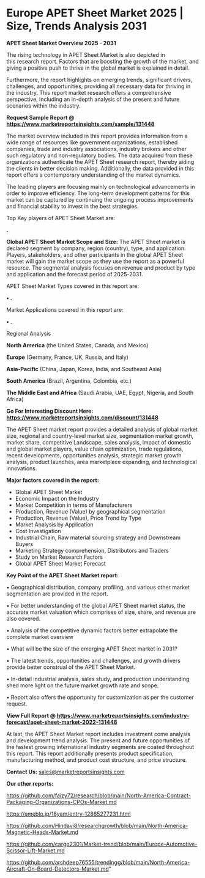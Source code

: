  # Europe APET Sheet Market 2025 | Size, Trends Analysis 2031

<Strong> APET Sheet Market Overview 2025 - 2031</strong>

The rising technology in APET Sheet Market is also depicted in this research report. Factors that are boosting the growth of the market, and giving a positive push to thrive in the global market is explained in detail.

Furthermore, the report highlights on emerging trends, significant drivers, challenges, and opportunities, providing all necessary data for thriving in the industry. This report market research offers a comprehensive perspective, including an in-depth analysis of the present and future scenarios within the industry.

<strong>Request Sample Report @ <a href=https://www.marketreportsinsights.com/sample/131448>https://www.marketreportsinsights.com/sample/131448</a></strong>

The market overview included in this report provides information from a wide range of resources like government organizations, established companies, trade and industry associations, industry brokers and other such regulatory and non-regulatory bodies. The data acquired from these organizations authenticate the APET Sheet research report, thereby aiding the clients in better decision making. Additionally, the data provided in this report offers a contemporary understanding of the market dynamics.

The leading players are focusing mainly on technological advancements in order to improve efficiency. The long-term development patterns for this market can be captured by continuing the ongoing process improvements and financial stability to invest in the best strategies.

Top Key players of APET Sheet Market are:

<strong>.</strong>

<strong><b>Global APET Sheet Market Scope and Size:</b></strong>
The APET Sheet market is declared segment by company, region (country), type, and application. Players, stakeholders, and other participants in the global APET Sheet market will gain the market scope as they use the report as a powerful resource. The segmental analysis focuses on revenue and product by type and application and the forecast period of 2025-2031.

APET Sheet Market Types covered in this report are:

<strong>• .</strong>

Market Applications covered in this report are:

<strong>• .</strong> 

Regional Analysis

<strong>North America</strong> (the United States, Canada, and Mexico)

<strong>Europe</strong> (Germany, France, UK, Russia, and Italy)

<strong>Asia-Pacific</strong> (China, Japan, Korea, India, and Southeast Asia)

<strong>South America</strong> (Brazil, Argentina, Colombia, etc.)

<strong>The Middle East and Africa</strong> (Saudi Arabia, UAE, Egypt, Nigeria, and South Africa)

<strong>Go For Interesting Discount Here: <a href=https://www.marketreportsinsights.com/discount/131448>https://www.marketreportsinsights.com/discount/131448</a></strong>

The APET Sheet market report provides a detailed analysis of global market size, regional and country-level market size, segmentation market growth, market share, competitive Landscape, sales analysis, impact of domestic and global market players, value chain optimization, trade regulations, recent developments, opportunities analysis, strategic market growth analysis, product launches, area marketplace expanding, and technological innovations.

<strong><b>Major factors covered in the report:</b></strong>
<ul>
  <li>Global APET Sheet Market </li>
  <li>Economic Impact on the Industry</li>
  <li>Market Competition in terms of Manufacturers</li>
  <li>Production, Revenue (Value) by geographical segmentation</li>
  <li>Production, Revenue (Value), Price Trend by Type</li>
  <li>Market Analysis by Application</li>
  <li>Cost Investigation</li>
  <li>Industrial Chain, Raw material sourcing strategy and Downstream Buyers</li>
  <li>Marketing Strategy comprehension, Distributors and Traders</li>
  <li>Study on Market Research Factors</li>
  <li>Global APET Sheet Market Forecast</li>
</ul>

<strong><b>Key Point of the APET Sheet Market report:</b></strong>

• Geographical distribution, company profiling, and various other market segmentation are provided in the report.

• For better understanding of the global APET Sheet market status, the accurate market valuation which comprises of size, share, and revenue are also covered.

• Analysis of the competitive dynamic factors better extrapolate the complete market overview

• What will be the size of the emerging APET Sheet market in 2031?

• The latest trends, opportunities and challenges, and growth drivers provide better construal of the APET Sheet Market.

• In-detail industrial analysis, sales study, and production understanding shed more light on the future market growth rate and scope.

• Report also offers the opportunity for customization as per the customer request.

<strong><b>View Full Report @ <a href=https://www.marketreportsinsights.com/industry-forecast/apet-sheet-market-2022-131448>https://www.marketreportsinsights.com/industry-forecast/apet-sheet-market-2022-131448</a></b></strong>


At last, the APET Sheet Market report includes investment come analysis and development trend analysis. The present and future opportunities of the fastest growing international industry segments are coated throughout this report. This report additionally presents product specification, manufacturing method, and product cost structure, and price structure.

<strong>Contact Us:</strong>
sales@marketreportsinsights.com

<strong>Our other reports:</strong>

<a href=https://github.com/faizy72/research/blob/main/North-America-Contract-Packaging-Organizations-CPOs-Market.md>https://github.com/faizy72/research/blob/main/North-America-Contract-Packaging-Organizations-CPOs-Market.md</a>

<a href=https://ameblo.jp/18yam/entry-12885277231.html>https://ameblo.jp/18yam/entry-12885277231.html</a>

<a href=https://github.com/Hindavi8/researchgrowth/blob/main/North-America-Magnetic-Heads-Market.md>https://github.com/Hindavi8/researchgrowth/blob/main/North-America-Magnetic-Heads-Market.md</a>

<a href=https://github.com/cargo2301/Market-trend/blob/main/Europe-Automotive-Scissor-Lift-Market.md>https://github.com/cargo2301/Market-trend/blob/main/Europe-Automotive-Scissor-Lift-Market.md</a>

<a href=https://github.com/arshdeep76555/trendingg/blob/main/North-America-Aircraft-On-Board-Detectors-Market.md>https://github.com/arshdeep76555/trendingg/blob/main/North-America-Aircraft-On-Board-Detectors-Market.md</a>"

